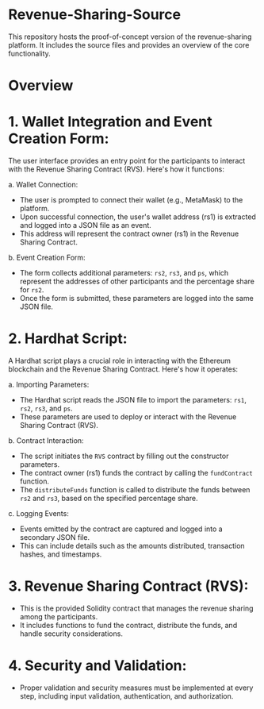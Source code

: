 # Revenue-Sharing-Source
This repository hosts the proof-of-concept version of the revenue-sharing platform. It includes the source files and provides an overview of the core functionality.

# Overview

# 1. Wallet Integration and Event Creation Form:
The user interface provides an entry point for the participants to interact with the Revenue Sharing Contract (RVS). Here's how it functions:

 a. Wallet Connection:
- The user is prompted to connect their wallet (e.g., MetaMask) to the platform.
- Upon successful connection, the user's wallet address (rs1) is extracted and logged into a JSON file as an event.
- This address will represent the contract owner (rs1) in the Revenue Sharing Contract.

 b. Event Creation Form:
- The form collects additional parameters: `rs2`, `rs3`, and `ps`, which represent the addresses of other participants and the percentage share for `rs2`.
- Once the form is submitted, these parameters are logged into the same JSON file.

# 2. Hardhat Script:
A Hardhat script plays a crucial role in interacting with the Ethereum blockchain and the Revenue Sharing Contract. Here's how it operates:

 a. Importing Parameters:
- The Hardhat script reads the JSON file to import the parameters: `rs1`, `rs2`, `rs3`, and `ps`.
- These parameters are used to deploy or interact with the Revenue Sharing Contract (RVS).

 b. Contract Interaction:
- The script initiates the `RVS` contract by filling out the constructor parameters.
- The contract owner (rs1) funds the contract by calling the `fundContract` function.
- The `distributeFunds` function is called to distribute the funds between `rs2` and `rs3`, based on the specified percentage share.

 c. Logging Events:
- Events emitted by the contract are captured and logged into a secondary JSON file.
- This can include details such as the amounts distributed, transaction hashes, and timestamps.

# 3. Revenue Sharing Contract (RVS):
- This is the provided Solidity contract that manages the revenue sharing among the participants.
- It includes functions to fund the contract, distribute the funds, and handle security considerations.

# 4. Security and Validation:
- Proper validation and security measures must be implemented at every step, including input validation, authentication, and authorization.

